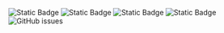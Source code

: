 ![Static Badge](https://img.shields.io/badge/blacklists-60-000000) ![Static Badge](https://img.shields.io/badge/blacklisted-2840062-cc0000) ![Static Badge](https://img.shields.io/badge/whitelisted-2245-00CC00) ![Static Badge](https://img.shields.io/badge/streaming_blacklist-28107-000000) ![GitHub issues](https://img.shields.io/github/issues/fabriziosalmi/blacklists)
